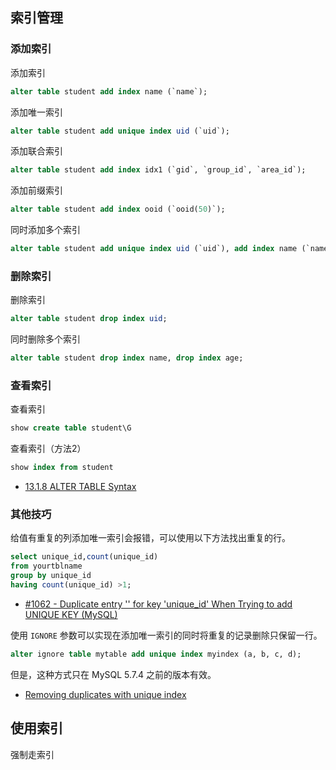 ## 索引管理

### 添加索引

添加索引

```sql
alter table student add index name (`name`);
```

添加唯一索引

```sql
alter table student add unique index uid (`uid`);
```

添加联合索引

```sql
alter table student add index idx1 (`gid`, `group_id`, `area_id`);
```

添加前缀索引

```sql
alter table student add index ooid (`ooid(50)`);
```

同时添加多个索引

```sql
alter table student add unique index uid (`uid`), add index name (`name`), add index age (`age`);
```

### 删除索引

删除索引

```sql
alter table student drop index uid;
```

同时删除多个索引

```sql
alter table student drop index name, drop index age;
```

### 查看索引

查看索引

```sql
show create table student\G
```

查看索引（方法2）

```sql
show index from student
```

- [13.1.8 ALTER TABLE Syntax](https://dev.mysql.com/doc/refman/5.7/en/alter-table.html)

### 其他技巧

给值有重复的列添加唯一索引会报错，可以使用以下方法找出重复的行。

```sql
select unique_id,count(unique_id)
from yourtblname
group by unique_id
having count(unique_id) >1;
```

- [#1062 - Duplicate entry '' for key 'unique_id' When Trying to add UNIQUE KEY (MySQL)](https://stackoverflow.com/questions/17823322/1062-duplicate-entry-for-key-unique-id-when-trying-to-add-unique-key-my)

使用 `IGNORE` 参数可以实现在添加唯一索引的同时将重复的记录删除只保留一行。

```sql
alter ignore table mytable add unique index myindex (a, b, c, d);
```

但是，这种方式只在 MySQL 5.7.4 之前的版本有效。

- [Removing duplicates with unique index](https://dev.mysql.com/doc/refman/5.7/en/alter-table.html)

## 使用索引

强制走索引
